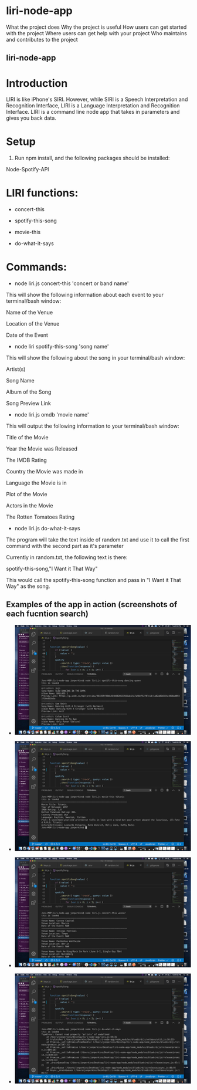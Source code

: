 # liri-node-app

What the project does
Why the project is useful
How users can get started with the project
Where users can get help with your project
Who maintains and contributes to the project

## liri-node-app

# Introduction

LIRI is like iPhone's SIRI. However, while SIRI is a Speech Interpretation and Recognition Interface, LIRI is a Language Interpretation and Recognition Interface. LIRI is a command line node app that takes in parameters and gives you back data.

# Setup

1. Run npm install, and the following packages should be installed:

Node-Spotify-API

# LIRI functions:

-   concert-this

-   spotify-this-song

-   movie-this

-   do-what-it-says

# Commands:

-   node liri.js concert-this 'concert or band name'

This will show the following information about each event to your terminal/bash window:

Name of the Venue

Location of the Venue

Date of the Event

-   node liri spotify-this-song 'song name'

This will show the following about the song in your terminal/bash window:

Artist(s)

Song Name

Album of the Song

Song Preview Link

-   node liri.js omdb 'movie name'

This will output the following information to your terminal/bash window:

Title of the Movie

Year the Movie was Released

The IMDB Rating

Country the Movie was made in

Language the Movie is in

Plot of the Movie

Actors in the Movie

The Rotten Tomatoes Rating

-   node liri.js do-what-it-says

The program will take the text inside of random.txt and use it to call the first command with the second part as it's parameter

Currently in random.txt, the following text is there:

spotify-this-song,"I Want it That Way"

This would call the spotify-this-song function and pass in "I Want it That Way" as the song.

## Examples of the app in action (screenshots of each fucntion search)

-   ![Spotify - Dancing Queen Search](spotifydancingqueen.png)

-   ![Movie Search - Titanic](titanic.png)

-   ![Concert Search - Weezer](weezerconcerts.png)

-   !['Do what it says'](dowhatitsays.png)
